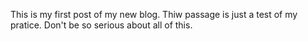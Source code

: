 This is my first post of my new blog.
Thiw passage is just a test of my pratice.
Don't be so serious about all of this.
